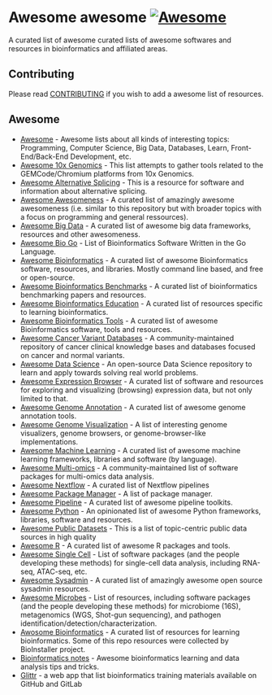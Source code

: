 # Awesome awesome [![Awesome](https://cdn.rawgit.com/sindresorhus/awesome/d7305f38d29fed78fa85652e3a63e154dd8e8829/media/badge.svg)](https://github.com/sindresorhus/awesome)

A curated list of awesome curated lists of awesome softwares and resources in bioinformatics and affiliated areas.

## Contributing
Please read [CONTRIBUTING](./CONTRIBUTING.md) if you wish to add a awesome list of resources.

## Awesome

* [Awesome](https://github.com/sindresorhus/awesome) - Awesome lists about all kinds of interesting topics: Programming, Computer Science, Big Data, Databases, Learn, Front-End/Back-End Development, etc.
* [Awesome 10x Genomics](https://github.com/johandahlberg/awesome-10x-genomics) - This list attempts to gather tools related to the GEMCode/Chromium platforms from 10x Genomics.
* [Awesome Alternative Splicing](https://github.com/HussainAther/awesome-alternative-splicing) - This is a resource for software and information about alternative splicing.
* [Awesome Awesomeness](https://github.com/bayandin/awesome-awesomeness) - A curated list of amazingly awesome awesomeness (i.e. similar to this repository but with broader topics with a focus on programming and general ressources).
* [Awesome Big Data](https://github.com/newTendermint/awesome-bigdata) - A curated list of awesome big data frameworks, resources and other awesomeness.
* [Awesome Bio Go](https://github.com/dissipative/awesome-bio-go) - List of Bioinformatics Software Written in the Go Language.
* [Awesome Bioinformatics](https://github.com/danielecook/Awesome-Bioinformatics) - A curated list of awesome Bioinformatics software, resources, and libraries. Mostly command line based, and free or open-source.
* [Awesome Bioinformatics Benchmarks](https://github.com/j-andrews7/awesome-bioinformatics-benchmarks) - A curated list of bioinformatics benchmarking papers and resources.
* [Awesome Bioinformatics Education](https://github.com/lskatz/awesome-bioinformatics-education) - A curated list of resources specific to learning bioinformatics. 
* [Awesome Bioinformatics Tools](https://github.com/ZhihaoXie/awesome-bioinformatics-tools) - A curated list of awesome Bioinformatics software, tools and resources.
* [Awesome Cancer Variant Databases](https://github.com/seandavi/awesome-cancer-variant-databases) - A community-maintained repository of cancer clinical knowledge bases and databases focused on cancer and normal variants.
* [Awesome Data Science](https://github.com/academic/awesome-datascience) - An open-source Data Science repository to learn and apply towards solving real world problems.
* [Awesome Expression Browser](https://github.com/federicomarini/awesome-expression-browser) - A curated list of software and resources for exploring and visualizing (browsing) expression data, but not only limited to that.
* [Awesome Genome Annotation](https://juke34.github.io/awesome-genome-annotation/) - A curated list of awesome genome annotation tools.
* [Awesome Genome Visualization](https://github.com/cmdcolin/awesome-genome-visualization) - A list of interesting genome visualizers, genome browsers, or genome-browser-like implementations.
* [Awesome Machine Learning](https://github.com/josephmisiti/awesome-machine-learning) - A curated list of awesome machine learning frameworks, libraries and software (by language).
* [Awesome Multi-omics](https://github.com/mikelove/awesome-multi-omics) - A community-maintained list of software packages for multi-omics data analysis.
* [Awesome Nextflow](https://github.com/nextflow-io/awesome-nextflow) - A curated list of Nextflow pipelines 
* [Awesome Package Manager](https://github.com/damon-kwok/awesome-package-manager) - A list of package manager.
* [Awesome Pipeline](https://github.com/pditommaso/awesome-pipeline) - A curated list of awesome pipeline toolkits.
* [Awesome Python](https://github.com/vinta/awesome-python) - An opinionated list of awesome Python frameworks, libraries, software and resources.
* [Awesome Public Datasets](https://github.com/awesomedata/awesome-public-datasets) - This is a list of topic-centric public data sources in high quality
* [Awesome R](https://github.com/qinwf/awesome-R) - A curated list of awesome R packages and tools.
* [Awesome Single Cell](https://github.com/seandavi/awesome-single-cell) - List of software packages (and the people developing these methods) for single-cell data analysis, including RNA-seq, ATAC-seq, etc.
* [Awesome Sysadmin](https://github.com/kahun/awesome-sysadmin/blob/master/README.md) - A curated list of amazingly awesome open source sysadmin resources. 
* [Awesome Microbes](https://github.com/stevetsa/awesome-microbes) - List of resources, including software packages (and the people developing these methods) for microbiome (16S), metagenomics (WGS, Shot-gun sequencing), and pathogen identification/detection/characterization.
* [Awosome Bioinformatics](https://github.com/openbiox/awosome-bioinformatics) - A curated list of resources for learning bioinformatics. Some of this repo resources were collected by BioInstaller project. 
* [Bioinformatics notes](https://github.com/mdozmorov/Bioinformatics_notes) - Awesome bioinformatics learning and data analysis tips and tricks.
* [Glittr](https://glittr.org/?per_page=25&sort_by=stargazers&sort_direction=desc) - a web app that list bioinformatics training materials available on GitHub and GitLab
